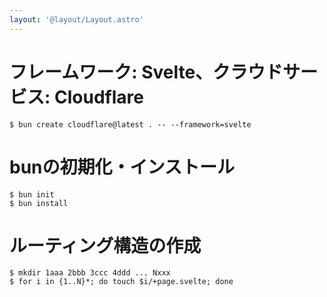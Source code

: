 ```yaml
---
layout: '@layout/Layout.astro'
---
```

# フレームワーク: Svelte、クラウドサービス: Cloudflare
```bash:bash
$ bun create cloudflare@latest . -- --framework=svelte
```
# bunの初期化・インストール
```bash:bash
$ bun init
$ bun install
```
# ルーティング構造の作成
```bash:bash
$ mkdir 1aaa 2bbb 3ccc 4ddd ... Nxxx
$ for i in {1..N}*; do touch $i/+page.svelte; done
```